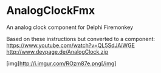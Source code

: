 # AnalogClockFmx

An analog clock component for Delphi Firemonkey

Based on these instructions but converted to a component:  
https://www.youtube.com/watch?v=QL5SdJAiWGE  
http://www.devpage.de/AnalogClock.zip


[img]http://i.imgur.com/ROzm87e.png[/img]